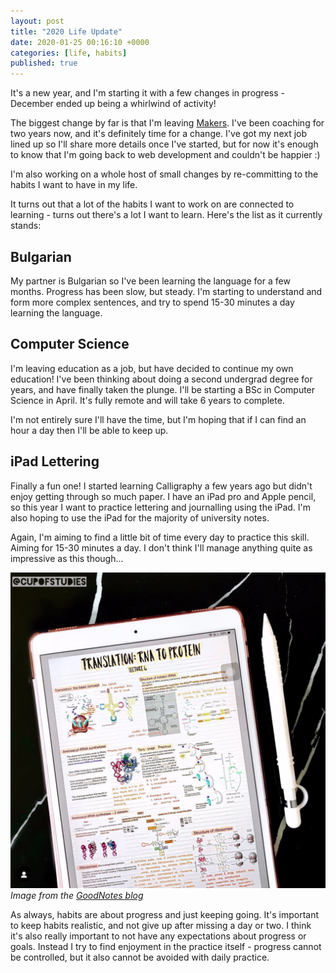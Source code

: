 ```yaml
---
layout: post
title: "2020 Life Update"
date: 2020-01-25 00:16:10 +0000    
categories: [life, habits]
published: true
---
```


It's a new year, and I'm starting it with a few changes in progress - December ended up being a whirlwind of activity!

The biggest change by far is that I'm leaving [Makers](). I've been coaching for two years now, and it's definitely time for a change. I've got my next job lined up so I'll share more details once I've started, but for now it's enough to know that I'm going back to web development and couldn't be happier :)

I'm also working on a whole host of small changes by re-committing to the habits I want to have in my life.

<!--more-->

It turns out that a lot of the habits I want to work on are connected to learning - turns out there's a lot I want to learn. Here's the list as it currently stands:

## Bulgarian
My partner is Bulgarian so I've been learning the language for a few months. Progress has been slow, but steady. I'm starting to understand and form more complex sentences, and try to spend 15-30 minutes a day learning the language.

## Computer Science
I'm leaving education as a job, but have decided to continue my own education! I've been thinking about doing a second undergrad degree for years, and have finally taken the plunge. I'll be starting a BSc in Computer Science in April. It's fully remote and will take 6 years to complete.

I'm not entirely sure I'll have the time, but I'm hoping that if I can find an hour a day then I'll be able to keep up.

## iPad Lettering
Finally a fun one! I started learning Calligraphy a few years ago but didn't enjoy getting through so much paper. I have an iPad pro and Apple pencil, so this year I want to practice lettering and journalling using the iPad. I'm also hoping to use the iPad for the majority of university notes.

Again, I'm aiming to find a little bit of time every day to practice this skill. Aiming for 15-30 minutes a day. I don't think I'll manage anything quite as impressive as this though...

 ![Beautiful iPad notes](../images/beautiful-ipad-notes.png)
 _Image from the [GoodNotes blog](https://medium.goodnotes.com/how-to-create-good-looking-notes-on-the-ipad-50289cb37d90)_

 As always, habits are about progress and just keeping going. It's important to keep habits realistic, and not give up after missing a day or two. I think it's also really important to not have any expectations about progress or goals. Instead I try to find enjoyment in the practice itself - progress cannot be controlled, but it also cannot be avoided with daily practice.
